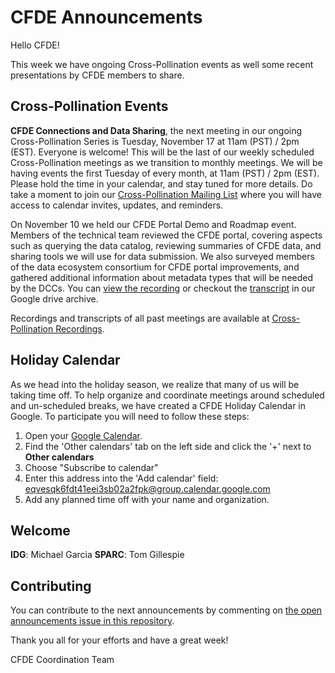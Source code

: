 # CFDE Announcements

Hello CFDE!

This week we have ongoing Cross-Pollination events as well some recent presentations by CFDE members to share.

## Cross-Pollination Events

**CFDE Connections and Data Sharing**, the next meeting in our ongoing Cross-Pollination Series is Tuesday, November 17 at 11am (PST) / 2pm (EST). Everyone is welcome!  This will be the last of our weekly scheduled Cross-Pollination meetings as we transition to monthly meetings. We will be having events the first Tuesday of every month, at 11am (PST) / 2pm (EST). Please hold the time in your calendar, and stay tuned for more details.  Do take a moment to join our [Cross-Pollination Mailing List](https://crosspollinationevents.groups.io/g/main) where you will have access to calendar invites, updates, and reminders. 

On November 10 we held our CFDE Portal Demo and Roadmap event. Members of the technical team reviewed the CFDE portal, covering aspects such as querying the data catalog, reviewing summaries of CFDE data, and sharing tools we will use for data submission. We also surveyed members of the data ecosystem consortium for CFDE portal improvements, and gathered additional information about metadata types that will be needed by the DCCs. You can [view the recording](https://drive.google.com/file/d/1VswjjZaq3Pv2_3fgJJz7NSlVRfoK6dAK/view?usp=sharing) or checkout the [transcript](https://drive.google.com/file/d/1GFkvlBOEoCaZ7Tx7nPkVfQRGzCZu6pKu/view?usp=sharing) in our Google drive archive.

Recordings and transcripts of all past meetings are available at [Cross-Pollination Recordings](https://drive.google.com/drive/folders/1_gGAUBzA5uigfwnK2S3plC309Ddt9HYT?usp=sharing).

## Holiday Calendar

As we head into the holiday season, we realize that many of us will be taking time off. To help organize and coordinate meetings around scheduled and un-scheduled breaks, we have created a CFDE Holiday Calendar in Google. To participate you will need to follow these steps:

1. Open your [Google Calendar](https://calendar.google.com/calendar/u/0/r?tab=mc).
2. Find the 'Other calendars' tab on the left side and click the '+' next to **Other calendars**
3. Choose "Subscribe to calendar"
4. Enter this address into the 'Add calendar' field: eqvesqk6fdt41eei3sb02a2fpk@group.calendar.google.com
5. Add any planned time off with your name and organization.

## Welcome

**IDG**: Michael Garcia
**SPARC**: Tom Gillespie

## Contributing

You can contribute to the next announcements by commenting on [the open announcements issue in this repository](https://github.com/nih-cfde/announcements/issues?utf8=%E2%9C%93&q=is%3Aissue+is%3Aopen+Announcements).

Thank you all for your efforts and have a great week!

CFDE Coordination Team
